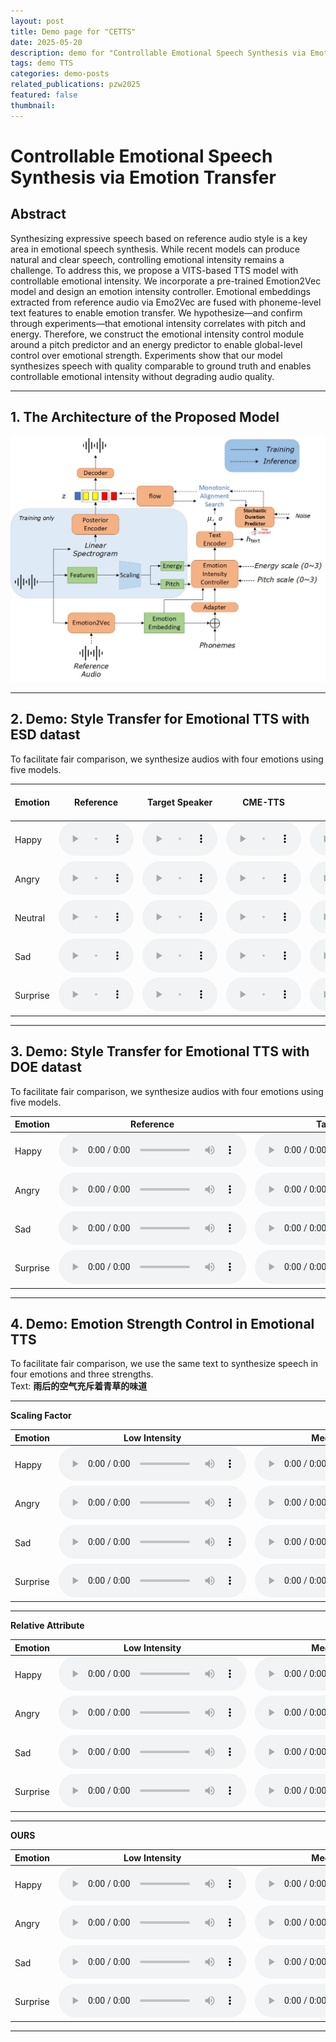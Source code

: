 ```yaml
---
layout: post
title: Demo page for "CETTS"
date: 2025-05-20
description: demo for "Controllable Emotional Speech Synthesis via Emotion Transfer"
tags: demo TTS
categories: demo-posts
related_publications: pzw2025
featured: false
thumbnail:
---
```


# Controllable Emotional Speech Synthesis via Emotion Transfer

## Abstract

Synthesizing expressive speech based on reference audio style is a key area in emotional speech synthesis. While recent models can produce natural and clear speech, controlling emotional intensity remains a challenge. To address this, we propose a VITS-based TTS model with controllable emotional intensity. We incorporate a pre-trained Emotion2Vec model and design an emotion intensity controller. Emotional embeddings extracted from reference audio via Emo2Vec are fused with phoneme-level text features to enable emotion transfer. We hypothesize—and confirm through experiments—that emotional intensity correlates with pitch and energy. Therefore, we construct the emotional intensity control module around a pitch predictor and an energy predictor to enable global-level control over emotional strength. Experiments show that our model synthesizes speech with quality comparable to ground truth and enables controllable emotional intensity without degrading audio quality.

---

## 1. The Architecture of the Proposed Model

![arch](/assets/CETTS/Model.jpg)

---

## 2. Demo: Style Transfer for Emotional TTS with ESD datast

To facilitate fair comparison, we synthesize audios with four emotions using five models.

| Emotion | Reference | Target Speaker | CME-TTS | ME-TTS | wav2vec2+VITS | Ours w/o Intensity Controller | Ours |
|--------|-----------|----------------|---------|--------|----------------|------------------------------|------|
| Happy | <audio controls src="/assets/CETTS/demo1_esd/ref/happy_s10.wav" style="width: 120px;"></audio> | <audio controls src="/assets/CETTS/demo1_esd/spk/timber_s9.wav" style="width: 120px;"></audio> | <audio controls src="/assets/CETTS/demo1_esd/CME-TTS/happy_s9.wav" style="width: 120px;"></audio> | <audio controls src="/assets/CETTS/demo1_esd/ME-TTS/0020_happy.wav" style="width: 120px;"></audio> | <audio controls src="/assets/CETTS/demo1_esd/wav2vec+vits/20_happy.wav" style="width: 120px;"></audio> | <audio controls src="/assets/CETTS/demo1_esd/emo2vec+vits/20_happy.wav" style="width: 120px;"></audio> | <audio controls src="/assets/CETTS/demo1_esd/ours/20_happy.wav" style="width: 120px;"></audio> |
| Angry | <audio controls src="/assets/CETTS/demo1_esd/ref/angry_s3.wav" style="width: 120px;"></audio> | <audio controls src="/assets/CETTS/demo1_esd/spk/timber_s7.wav" style="width: 120px;"></audio> | <audio controls src="/assets/CETTS/demo1_esd/CME-TTS/angry_s7.wav" style="width: 120px;"></audio> | <audio controls src="/assets/CETTS/demo1_esd/ME-TTS/0018_angry.wav" style="width: 120px;"></audio> | <audio controls src="/assets/CETTS/demo1_esd/wav2vec+vits/18_angry.wav" style="width: 120px;"></audio> | <audio controls src="/assets/CETTS/demo1_esd/emo2vec+vits/18_angry.wav" style="width: 120px;"></audio> | <audio controls src="/assets/CETTS/demo1_esd/ours/18_angry.wav" style="width: 120px;"></audio> |
| Neutral | <audio controls src="/assets/CETTS/demo1_esd/ref/neutral_s6.wav" style="width: 120px;"></audio> | <audio controls src="/assets/CETTS/demo1_esd/spk/timber_s4.wav" style="width: 120px;"></audio> | <audio controls src="/assets/CETTS/demo1_esd/CME-TTS/neutral_s4.wav" style="width: 120px;"></audio> | <audio controls src="/assets/CETTS/demo1_esd/ME-TTS/0015_neutral.wav" style="width: 120px;"></audio> | <audio controls src="/assets/CETTS/demo1_esd/wav2vec+vits/15_neutral.wav" style="width: 120px;"></audio> | <audio controls src="/assets/CETTS/demo1_esd/emo2vec+vits/15_neutral.wav" style="width: 120px;"></audio> | <audio controls src="/assets/CETTS/demo1_esd/ours/15_neutral.wav" style="width: 120px;"></audio> |
| Sad | <audio controls src="/assets/CETTS/demo1_esd/ref/sad_s2.wav" style="width: 120px;"></audio> | <audio controls src="/assets/CETTS/demo1_esd/spk/timber_s1.wav" style="width: 120px;"></audio> | <audio controls src="/assets/CETTS/demo1_esd/CME-TTS/sad_s1.wav" style="width: 120px;"></audio> | <audio controls src="/assets/CETTS/demo1_esd/ME-TTS/0011_sad.wav" style="width: 120px;"></audio> | <audio controls src="/assets/CETTS/demo1_esd/wav2vec+vits/11_sad.wav" style="width: 120px;"></audio> | <audio controls src="/assets/CETTS/demo1_esd/emo2vec+vits/11_sad.wav" style="width: 120px;"></audio> | <audio controls src="/assets/CETTS/demo1_esd/ours/11_sad.wav" style="width: 120px;"></audio> |
| Surprise | <audio controls src="/assets/CETTS/demo1_esd/ref/surprise_s4.wav" style="width: 120px;"></audio> | <audio controls src="/assets/CETTS/demo1_esd/spk/timber_s6.wav" style="width: 120px;"></audio> | <audio controls src="/assets/CETTS/demo1_esd/CME-TTS/surprise_s6.wav" style="width: 120px;"></audio> | <audio controls src="/assets/CETTS/demo1_esd/ME-TTS/0017_surprise.wav" style="width: 120px;"></audio> | <audio controls src="/assets/CETTS/demo1_esd/wav2vec+vits/17_surprise.wav" style="width: 120px;"></audio> | <audio controls src="/assets/CETTS/demo1_esd/emo2vec+vits/17_surprise.wav" style="width: 120px;"></audio> | <audio controls src="/assets/CETTS/demo1_esd/ours/17_surprise.wav" style="width: 120px;"></audio> |

---

## 3. Demo: Style Transfer for Emotional TTS with DOE datast

To facilitate fair comparison, we synthesize audios with four emotions using five models.

| Emotion | Reference | Target Speaker | CME-TTS | ME-TTS | wav2vec2+VITS | Ours w/o Intensity Controller | Ours |
|--------|-----------|----------------|---------|--------|----------------|------------------------------|------|
| Happy | <audio controls src="/assets/CETTS/demo1/ref/01010501.wav"></audio> | <audio controls src="/assets/CETTS/demo1/spk/02071000.wav"></audio> | <audio controls src="/assets/CETTS/demo1/CME-TTS/happy_s2.wav"></audio> | <audio controls src="/assets/CETTS/demo1/ME-TTS/Happy.wav"></audio> | <audio controls src="/assets/CETTS/demo1/wav2vec+vits/2.wav"></audio> | <audio controls src="/assets/CETTS/demo1/emo2vec+vits/2.wav"></audio> | <audio controls src="/assets/CETTS/demo1/ours/2.wav"></audio> |
| Angry | <audio controls src="/assets/CETTS/demo1/ref/02020500.wav"></audio> | <audio controls src="/assets/CETTS/demo1/spk/01071000.wav"></audio> | <audio controls src="/assets/CETTS/demo1/CME-TTS/angry_s1.wav"></audio> | <audio controls src="/assets/CETTS/demo1/ME-TTS/Angry.wav"></audio> | <audio controls src="/assets/CETTS/demo1/wav2vec+vits/1.wav"></audio> | <audio controls src="/assets/CETTS/demo1/emo2vec+vits/1.wav"></audio> | <audio controls src="/assets/CETTS/demo1/ours/1.wav"></audio> |
| Sad | <audio controls src="/assets/CETTS/demo1/ref/03030500.wav"></audio> | <audio controls src="/assets/CETTS/demo1/spk/04071000.wav"></audio> | <audio controls src="/assets/CETTS/demo1/CME-TTS/sad_s4.wav"></audio> | <audio controls src="/assets/CETTS/demo1/ME-TTS/Sad.wav"></audio> | <audio controls src="/assets/CETTS/demo1/wav2vec+vits/4.wav"></audio> | <audio controls src="/assets/CETTS/demo1/emo2vec+vits/4.wav"></audio> | <audio controls src="/assets/CETTS/demo1/ours/4.wav"></audio> |
| Surprise | <audio controls src="/assets/CETTS/demo1/ref/04060500.wav"></audio> | <audio controls src="/assets/CETTS/demo1/spk/03071000.wav"></audio> | <audio controls src="/assets/CETTS/demo1/CME-TTS/surprise_s3.wav"></audio> | <audio controls src="/assets/CETTS/demo1/ME-TTS/Surprise.wav"></audio> | <audio controls src="/assets/CETTS/demo1/wav2vec+vits/3.wav"></audio> | <audio controls src="/assets/CETTS/demo1/emo2vec+vits/3.wav"></audio> | <audio controls src="/assets/CETTS/demo1/ours/3.wav"></audio> |

---

## 4. Demo: Emotion Strength Control in Emotional TTS

To facilitate fair comparison, we use the same text to synthesize speech in four emotions and three strengths.  
Text: **雨后的空气充斥着青草的味道**

---

**Scaling Factor**

| Emotion  | Low Intensity| Medium Intensity| Strong Intensity|
| -------- | -------------| ----------------| ----------------|
| Happy    | <audio controls src="/assets/CETTS/demo2/wav2vec_intensity_demo/happy/0.5.wav"></audio>    | <audio controls src="/assets/CETTS/demo2/wav2vec_intensity_demo/happy/1.wav"></audio>    | <audio controls src="/assets/CETTS/demo2/wav2vec_intensity_demo/happy/1.5.wav"></audio>    |
| Angry    | <audio controls src="/assets/CETTS/demo2/wav2vec_intensity_demo/angry/0.5.wav"></audio>    | <audio controls src="/assets/CETTS/demo2/wav2vec_intensity_demo/angry/1.wav"></audio>    | <audio controls src="/assets/CETTS/demo2/wav2vec_intensity_demo/angry/1.5.wav"></audio>    |
| Sad      | <audio controls src="/assets/CETTS/demo2/wav2vec_intensity_demo/sad/0.5.wav"></audio>      | <audio controls src="/assets/CETTS/demo2/wav2vec_intensity_demo/sad/1.wav"></audio>      | <audio controls src="/assets/CETTS/demo2/wav2vec_intensity_demo/sad/1.5.wav"></audio>      |
| Surprise | <audio controls src="/assets/CETTS/demo2/wav2vec_intensity_demo/surprise/0.5.wav"></audio> | <audio controls src="/assets/CETTS/demo2/wav2vec_intensity_demo/surprise/1.wav"></audio> | <audio controls src="/assets/CETTS/demo2/wav2vec_intensity_demo/surprise/1.5.wav"></audio> |

---

**Relative Attribute**

| Emotion  | Low Intensity| Medium Intensity| Strong Intensity|
| -------- | -------------| ----------------| ----------------|
| Happy    | <audio controls src="/assets/CETTS/demo2/RA_intensity_demo/happy/0.1/bert_vits_1.wav"></audio>    | <audio controls src="/assets/CETTS/demo2/RA_intensity_demo/happy/1.0/bert_vits_1.wav"></audio>    | <audio controls src="/assets/CETTS/demo2/RA_intensity_demo/happy/3.0/bert_vits_1.wav"></audio>    |
| Angry    | <audio controls src="/assets/CETTS/demo2/RA_intensity_demo/angry/0.1/bert_vits_1.wav"></audio>    | <audio controls src="/assets/CETTS/demo2/RA_intensity_demo/angry/1.0/bert_vits_1.wav"></audio>    | <audio controls src="/assets/CETTS/demo2/RA_intensity_demo/angry/3.0/bert_vits_1.wav"></audio>    |
| Sad      | <audio controls src="/assets/CETTS/demo2/RA_intensity_demo/sad/0.1/bert_vits_1.wav"></audio>      | <audio controls src="/assets/CETTS/demo2/RA_intensity_demo/sad/1.0/bert_vits_1.wav"></audio>      | <audio controls src="/assets/CETTS/demo2/RA_intensity_demo/sad/3.0/bert_vits_1.wav"></audio>      |
| Surprise | <audio controls src="/assets/CETTS/demo2/RA_intensity_demo/surprise/0.1/bert_vits_1.wav"></audio> | <audio controls src="/assets/CETTS/demo2/RA_intensity_demo/surprise/1.0/bert_vits_1.wav"></audio> | <audio controls src="/assets/CETTS/demo2/RA_intensity_demo/surprise/3.0/bert_vits_1.wav"></audio> |


---

**OURS**

| Emotion  | Low Intensity| Medium Intensity| Strong Intensity|
| -------- | -------------| ----------------| ----------------|
| Happy    | <audio controls src="/assets/CETTS/demo2/final_intensity_demo/happy/0.1/bert_vits_2.wav"></audio>    | <audio controls src="/assets/CETTS/demo2/final_intensity_demo/happy/1.0/bert_vits_2.wav"></audio>    | <audio controls src="/assets/CETTS/demo2/final_intensity_demo/happy/3.0/bert_vits_2.wav"></audio>    |
| Angry    | <audio controls src="/assets/CETTS/demo2/final_intensity_demo/angry/0.1/bert_vits_2.wav"></audio>    | <audio controls src="/assets/CETTS/demo2/final_intensity_demo/angry/1.0/bert_vits_2.wav"></audio>    | <audio controls src="/assets/CETTS/demo2/final_intensity_demo/angry/2.0/bert_vits_2.wav"></audio>    |
| Sad      | <audio controls src="/assets/CETTS/demo2/final_intensity_demo/sad/0.1/bert_vits_2.wav"></audio>      | <audio controls src="/assets/CETTS/demo2/final_intensity_demo/sad/1.0/bert_vits_2.wav"></audio>      | <audio controls src="/assets/CETTS/demo2/final_intensity_demo/sad/3.0/bert_vits_2.wav"></audio>      |
| Surprise | <audio controls src="/assets/CETTS/demo2/final_intensity_demo/surprise/0.1/bert_vits_2.wav"></audio> | <audio controls src="/assets/CETTS/demo2/final_intensity_demo/surprise/1.0/bert_vits_2.wav"></audio> | <audio controls src="/assets/CETTS/demo2/final_intensity_demo/surprise/3.0/bert_vits_2.wav"></audio> |

---

